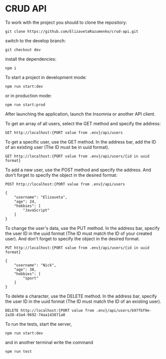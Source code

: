 # CRUD API
To work with the project you should to clone the repository:

`git clone https://github.com/ElizavetaRazumenko/crud-api.git`

switch to the develop branch:

`git checkout dev`

install the dependencies:

`npm i`

To start a project in development mode:

`npm run start:dev`

or in production mode:

`npm run start:prod`

After launching the application, launch the Insomnia or another API client.

To get an array of all users, select the GET method and specify the address:

`GET http://localhost:{PORT value from .env}/api/users`

To get a specific user, use the GET method. In the address bar, add the ID of an existing user (The ID must be in uuid format).

`GET http://localhost:{PORT value from .env}/api/users/{id in uuid format}`

To add a new user, use the POST method and specify the address. And don't forget to specify the object in the desired format:

`POST http://localhost:{PORT value from .env}/api/users`

```
{
	"username": "Elizaveta",
	"age": 24,
	"hobbies": [
		"JavaScript"
	]
}
```

To change the user's data, use the PUT method. In the address bar, specify the user ID in the uuid format (The ID must match the ID of your created user). And don't forget to specify the object in the desired format.

`PUT http://localhost:{PORT value from .env}/api/users/{id in uuid format}`
```
{
	"username": "Nick",
	"age": 38,
	"hobbies": [
		"sport"
	]
}
```
To delete a character, use the DELETE method. In the address bar, specify the user ID in the uuid format (The ID must match the ID of an existing user).

`DELETE http://localhost:{PORT value from .env}/api/users/b97fbf9e-2a38-43a4-9692-74aa143871a0`

To run the tests, start the server,

`npm run start:dev`

and in another terminal write the command

`npm run test`
